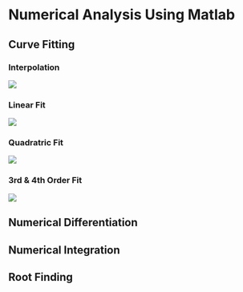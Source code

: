 # Numerical Analysis Using Matlab

## Curve Fitting

### Interpolation
![](https://github.com/mohammaduzair9/Numerical-Analysis-using-Matlab/blob/master/Curve%20Fitting/CurveFitting-VS-Interpolation/Interpolation.png)

### Linear Fit
![](https://github.com/mohammaduzair9/Numerical-Analysis-using-Matlab/blob/master/Curve%20Fitting/CurveFitting-VS-Interpolation/LinearFit.png)

### Quadratric Fit
![](https://github.com/mohammaduzair9/Numerical-Analysis-using-Matlab/blob/master/Curve%20Fitting/QuadraticFitting/QuadraticFitting.png)

### 3rd & 4th Order Fit
![](https://github.com/mohammaduzair9/Numerical-Analysis-using-Matlab/blob/master/Curve%20Fitting/3rd_4th_OrderFitting/3rd_4th_OrderFitting.png)

## Numerical Differentiation

## Numerical Integration

## Root Finding
